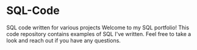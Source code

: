 # SQL-Code
SQL code written for various projects
Welcome to my SQL portfolio! This code repository contains examples of SQL I've written. Feel free to take a look and reach out if you have any questions.
